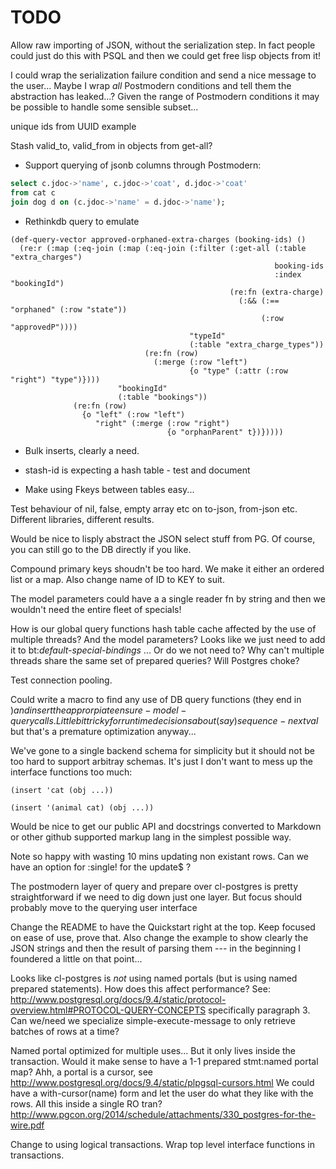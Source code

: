 TODO
====

Allow raw importing of JSON, without the serialization step.  In
fact people could just do this with PSQL and then we could get free
lisp objects from it!

I could wrap the serialization failure condition and send a nice
message to the user...  Maybe I wrap *all* Postmodern conditions and
tell them the abstraction has leaked...?  Given the range of Postmodern
conditions it may be possible to handle some sensible subset...

unique ids from UUID example

Stash valid_to, valid_from in objects from get-all?

* Support querying of jsonb columns through Postmodern:

```sql
select c.jdoc->'name', c.jdoc->'coat', d.jdoc->'coat'
from cat c
join dog d on (c.jdoc->'name' = d.jdoc->'name');
```

* Rethinkdb query to emulate

```common-lisp
(def-query-vector approved-orphaned-extra-charges (booking-ids) ()
  (re:r (:map (:eq-join (:map (:eq-join (:filter (:get-all (:table "extra_charges")
                                                           booking-ids
                                                           :index "bookingId")
                                                 (re:fn (extra-charge)
                                                   (:&& (:== "orphaned" (:row "state"))
                                                        (:row "approvedP"))))
                                        "typeId"
                                        (:table "extra_charge_types"))
                              (re:fn (row)
                                (:merge (:row "left")
                                        {o "type" (:attr (:row "right") "type")})))
                        "bookingId"
                        (:table "bookings"))
              (re:fn (row)
                {o "left" (:row "left")
                   "right" (:merge (:row "right")
                                   {o "orphanParent" t})}))))
```

* Bulk inserts, clearly a need.

* stash-id is expecting a hash table - test and document

* Make using Fkeys between tables easy...

Test behaviour of nil, false, empty array etc on to-json, from-json
etc.  Different libraries, different results.

Would be nice to lisply abstract the JSON select stuff from PG.
Of course, you can still go to the DB directly if you like.

Compound primary keys shoudn't be too hard. We make it either an ordered
list or a map.  Also change name of ID to KEY to suit.

The model parameters could have a a single reader fn by string and
then we wouldn't need the entire fleet of specials!

How is our global query functions hash table cache affected by the use
of multiple threads?  And the model parameters?  Looks like we just
need to add it to bt:*default-special-bindings* ...  Or do we not need
to?  Why can't multiple threads share the same set of prepared
queries?  Will Postgres choke?

Test connection pooling.

Could write a macro to find any use of DB query functions (they end
in $) and insert the approrpiate ensure-model-query calls.  Little bit
tricky for run time decisions about (say) sequence-nextval$ but that's
a premature optimization anyway...

We've gone to a single backend schema for simplicity but it should not
be too hard to support arbitray schemas.  It's just I don't want to
mess up the interface functions too much:

```
(insert 'cat (obj ...))

(insert '(animal cat) (obj ...))
```

Would be nice to get our public API and docstrings converted to
Markdown or other github supported markup lang in the simplest
possible way.

Note so happy with wasting 10 mins updating non existant rows.
Can we have an option for :single! for the update$ ?

The postmodern layer of query and prepare over cl-postgres is pretty
straightforward if we need to dig down just one layer.  But focus
should probably move to the querying user interface

Change the README to have the Quickstart right at the top.  Keep
focused on ease of use, prove that.  Also change the example to show
clearly the JSON strings and then the result of parsing them --- in
the beginning I foundered a little on that point...

Looks like cl-postgres is *not* using named portals (but is using
named prepared statements).  How does this affect performance?  See:
http://www.postgresql.org/docs/9.4/static/protocol-overview.html#PROTOCOL-QUERY-CONCEPTS
specifically paragraph 3.  Can we/need we specialize
simple-execute-message to only retrieve batches of rows at a time?

Named portal optimized for multiple uses...  But it only lives inside the
transaction.  Would it make sense to have a 1-1 prepared stmt:named portal
map?  Ahh, a portal is a cursor, see
http://www.postgresql.org/docs/9.4/static/plpgsql-cursors.html
We could have a with-cursor(name) form and let the user
do what they like with the rows.  All this inside a single RO
tran?  http://www.pgcon.org/2014/schedule/attachments/330_postgres-for-the-wire.pdf

Change to using logical transactions.  Wrap top level interface
functions in transactions.
